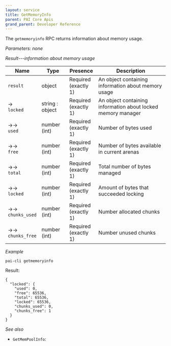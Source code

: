```yaml
---
layout: service
title: GetMemoryInfo
parent: PAI Core Apis
grand_parent: Developer Reference
---
```



The `getmemoryinfo` RPC returns information about memory usage.

*Parameters: none*

*Result---information about memory usage*

| Name | Type      | Presence            | Description
|------|-----------|---------------------|-------------
|`result`  |object | Required<br>(exactly 1) | An object containing information about memory usage
| →<br>`locked` | string : object | Required<br>(exactly 1) | An object containing information about locked memory manager
| →→<br>`used` | number (int) | Required<br>(exactly 1) | Number of bytes used
| →→<br>`free` | number (int) | Required<br>(exactly 1) | Number of bytes available in current arenas
| →→<br>`total` | number (int) | Required<br>(exactly 1) | Total number of bytes managed
| →→<br>`locked` | number (int) | Required<br>(exactly 1) | Amount of bytes that succeeded locking
| →→<br>`chunks_used` | number (int) | Required<br>(exactly 1) | Number allocated chunks
| →→<br>`chunks_free` | number (int) | Required<br>(exactly 1) | Number unused chunks

*Example*

```
pai-cli getmemoryinfo
```

Result:

```
{
  "locked": {
    "used": 0,
    "free": 65536,
    "total": 65536,
    "locked": 65536,
    "chunks_used": 0,
    "chunks_free": 1
  }
}

```

*See also*

* `GetMemPoolInfo`:
